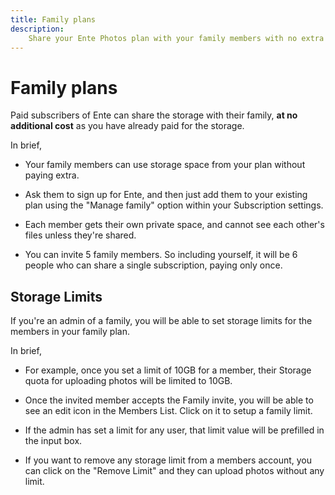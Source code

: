 ```yaml
---
title: Family plans
description:
    Share your Ente Photos plan with your family members with no extra cost
---
```


# Family plans

Paid subscribers of Ente can share the storage with their family, **at no
additional cost** as you have already paid for the storage.

In brief,

- Your family members can use storage space from your plan without paying extra.

- Ask them to sign up for Ente, and then just add them to your existing plan
  using the "Manage family" option within your Subscription settings.

- Each member gets their own private space, and cannot see each other's files
  unless they're shared.

- You can invite 5 family members. So including yourself, it will be 6 people
  who can share a single subscription, paying only once.

## Storage Limits

If you're an admin of a family, you will be able to set storage limits for the
members in your family plan.

In brief,

- For example, once you set a limit of 10GB for a member, their Storage quota
  for uploading photos will be limited to 10GB.

- Once the invited member accepts the Family invite, you will be able to see an
  edit icon in the Members List. Click on it to setup a family limit.

- If the admin has set a limit for any user, that limit value will be prefilled
  in the input box.

- If you want to remove any storage limit from a members account, you can click
  on the "Remove Limit" and they can upload photos without any limit.
